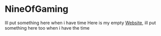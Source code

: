 # NineOfGaming
Ill put something here when i have time
Here is my empty <a href="nineofgaming.github.io" target="_blank">Website</a>, ill put something here too when i have the time

<!--
**NineOfGaming/NineOfGaming** is a ✨ _special_ ✨ repository because its `README.md` (this file) appears on your GitHub profile.

Here are some ideas to get you started:

- 🔭 I’m currently working on ...
- 🌱 I’m currently learning ...
- 👯 I’m looking to collaborate on ...
- 🤔 I’m looking for help with ...
- 💬 Ask me about ...
- 📫 How to reach me: ...
- 😄 Pronouns: ...
- ⚡ Fun fact: ...
-->
